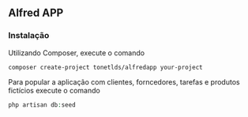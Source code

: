 ## Alfred APP

### Instalação
Utilizando Composer, execute o comando
```
composer create-project tonetlds/alfredapp your-project
```

Para popular a aplicação com clientes, forncedores, tarefas e produtos fictícios execute o comando

```php
php artisan db:seed
```
